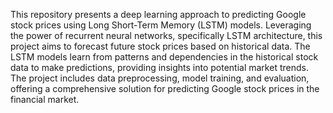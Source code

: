 This repository presents a deep learning approach to predicting Google stock prices using Long Short-Term Memory (LSTM) models. Leveraging the power of recurrent neural networks, specifically LSTM architecture, this project aims to forecast future stock prices based on historical data. The LSTM models learn from patterns and dependencies in the historical stock data to make predictions, providing insights into potential market trends. The project includes data preprocessing, model training, and evaluation, offering a comprehensive solution for predicting Google stock prices in the financial market.
